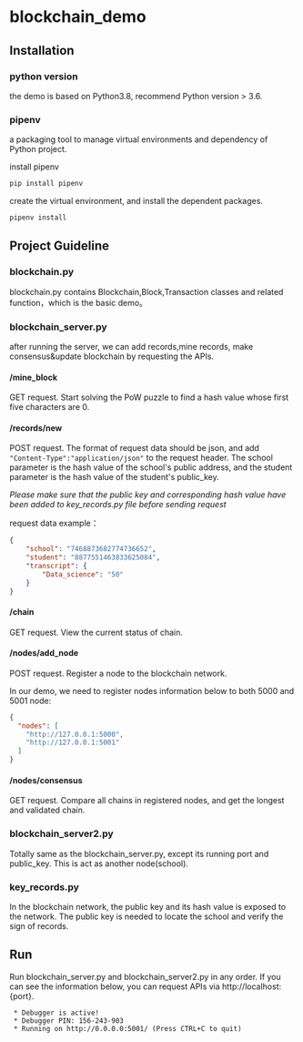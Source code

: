 # blockchain_demo

## Installation

### python version

the demo is based on Python3.8, recommend Python version > 3.6.

### pipenv

a packaging tool to manage virtual environments and dependency of Python project.

install pipenv
```bash
pip install pipenv 
```

create the virtual environment, and install the dependent packages.

```bash
pipenv install
```

## Project Guideline

### blockchain.py

blockchain.py contains Blockchain,Block,Transaction classes and related function，which is the basic demo。

### blockchain_server.py

after running the server, we can add records,mine records, make consensus&update blockchain by requesting the APIs.

#### /mine_block

GET request. Start solving the PoW puzzle to find a hash value whose first five characters are 0. 

#### /records/new

POST request. The format of request data should be json, and add `"Content-Type":"application/json"` to the request header. The school parameter is the hash value of the school's public address, and the student parameter is the hash value of the student's public_key. 

*Please make sure that the public key and corresponding hash value have been added to key_records.py file before sending request*

request data example：
```json
{
    "school": "7468873682774736652",
    "student": "8877551463833625084",
    "transcript": {
        "Data_science": "50"
    }
}
```

#### /chain

GET request. View the current status of chain.

#### /nodes/add_node


POST request. Register a node to the blockchain network. 

In our demo, we need to register nodes information below to both 5000 and 5001 node:

```json
{
  "nodes": [
    "http://127.0.0.1:5000",
    "http://127.0.0.1:5001"
  ]
}
```

#### /nodes/consensus

GET request. Compare all chains in registered nodes, and get the longest and validated chain.

### blockchain_server2.py

Totally same as the blockchain_server.py, except its running port and public_key. This is act as another node(school).

### key_records.py

In the blockchain network, the public key and its hash value is exposed to the network. The public key is needed to locate the school and verify the sign of records.

## Run

Run blockchain_server.py and blockchain_server2.py in any order. If you can see the information below, you can request APIs via http://localhost:{port}.

```text
 * Debugger is active!
 * Debugger PIN: 156-243-903
 * Running on http://0.0.0.0:5001/ (Press CTRL+C to quit)
```
